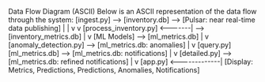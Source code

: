 Data Flow Diagram (ASCII)
Below is an ASCII representation of the data flow through the system:
[ingest.py] --> [inventory.db] --> [Pulsar: near real-time data publishing]
                       |                     |
                       v                     v
              [process_inventory.py] <-------|  --> [inventory_metrics.db]
                       |
                       v
              [ML Models] --> [ml_metrics.db]
                       |
                       v
              [anomaly_detection.py] --> [ml_metrics.db: anomalies]
                       |
                       v
              [query.py] [ml_metrics.db] --> [ml_metrics.db: notifications]
                       |
                       v
              [detailed.py] --> [ml_metrics.db: refined notifications]
                       |
                       v
[app.py] <-------------| [Display: Metrics, Predictions, Predictions, Anomalies, Notifications]

